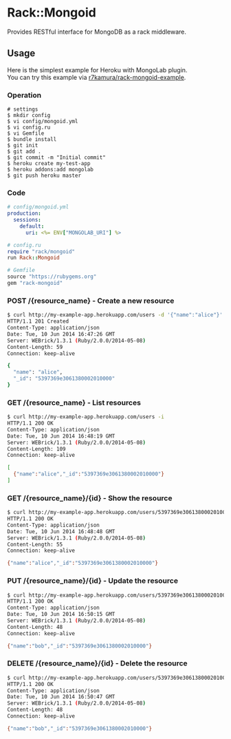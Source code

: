 # Rack::Mongoid
Provides RESTful interface for MongoDB as a rack middleware.

## Usage
Here is the simplest example for Heroku with MongoLab plugin.  
You can try this example via [r7kamura/rack-mongoid-example](https://github.com/r7kamura/rack-mongoid-example).

### Operation
```
# settings
$ mkdir config
$ vi config/mongoid.yml
$ vi config.ru
$ vi Gemfile
$ bundle install
$ git init
$ git add .
$ git commit -m "Initial commit"
$ heroku create my-test-app
$ heroku addons:add mongolab
$ git push heroku master
```

### Code
```yaml
# config/mongoid.yml
production:
  sessions:
    default:
      uri: <%= ENV["MONGOLAB_URI"] %>
```

```ruby
# config.ru
require "rack/mongoid"
run Rack::Mongoid
```

```ruby
# Gemfile
source "https://rubygems.org"
gem "rack-mongoid"
```

### POST /{resource_name} - Create a new resource
```sh
$ curl http://my-example-app.herokuapp.com/users -d '{"name":"alice"}' -H "Content-Type: application/json" -i
HTTP/1.1 201 Created
Content-Type: application/json
Date: Tue, 10 Jun 2014 16:47:26 GMT
Server: WEBrick/1.3.1 (Ruby/2.0.0/2014-05-08)
Content-Length: 59
Connection: keep-alive

{
  "name": "alice",
  "_id": "5397369e3061380002010000"
}
```

### GET /{resource_name} - List resources
```sh
$ curl http://my-example-app.herokuapp.com/users -i
HTTP/1.1 200 OK
Content-Type: application/json
Date: Tue, 10 Jun 2014 16:48:19 GMT
Server: WEBrick/1.3.1 (Ruby/2.0.0/2014-05-08)
Content-Length: 109
Connection: keep-alive

[
  {"name":"alice","_id":"5397369e3061380002010000"}
]
```

### GET /{resource_name}/{id} - Show the resource
```sh
$ curl http://my-example-app.herokuapp.com/users/5397369e3061380002010000 -i
HTTP/1.1 200 OK
Content-Type: application/json
Date: Tue, 10 Jun 2014 16:48:48 GMT
Server: WEBrick/1.3.1 (Ruby/2.0.0/2014-05-08)
Content-Length: 55
Connection: keep-alive

{"name":"alice","_id":"5397369e3061380002010000"}
```

### PUT /{resource_name}/{id} - Update the resource
```sh
$ curl http://my-example-app.herokuapp.com/users/5397369e3061380002010000 -X PUT -d '{"name":"bob"}' -H "Content-Type: application/json" -i
HTTP/1.1 200 OK
Content-Type: application/json
Date: Tue, 10 Jun 2014 16:50:15 GMT
Server: WEBrick/1.3.1 (Ruby/2.0.0/2014-05-08)
Content-Length: 48
Connection: keep-alive

{"name":"bob","_id":"5397369e3061380002010000"}
```

### DELETE /{resource_name}/{id} - Delete the resource
```sh
$ curl http://my-example-app.herokuapp.com/users/5397369e3061380002010000 -X DELETE -i
HTTP/1.1 200 OK
Content-Type: application/json
Date: Tue, 10 Jun 2014 16:50:47 GMT
Server: WEBrick/1.3.1 (Ruby/2.0.0/2014-05-08)
Content-Length: 48
Connection: keep-alive

{"name":"bob","_id":"5397369e3061380002010000"}
```
